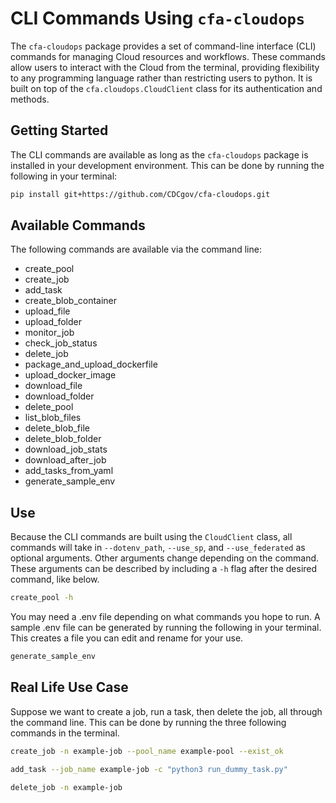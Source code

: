 # CLI Commands Using `cfa-cloudops`

The `cfa-cloudops` package provides a set of command-line interface (CLI) commands for managing Cloud resources and workflows. These commands allow users to interact with the Cloud from the terminal, providing flexibility to any programming language rather than restricting users to python. It is built on top of the `cfa.cloudops.CloudClient` class for its authentication and methods.

## Getting Started

The CLI commands are available as long as the `cfa-cloudops` package is installed in your development environment. This can be done by running the following in your terminal:

```bash
pip install git+https://github.com/CDCgov/cfa-cloudops.git
```

## Available Commands

The following commands are available via the command line:

- create_pool
- create_job
- add_task
- create_blob_container
- upload_file
- upload_folder
- monitor_job
- check_job_status
- delete_job
- package_and_upload_dockerfile
- upload_docker_image
- download_file
- download_folder
- delete_pool
- list_blob_files
- delete_blob_file
- delete_blob_folder
- download_job_stats
- download_after_job
- add_tasks_from_yaml
- generate_sample_env

## Use

Because the CLI commands are built using the `CloudClient` class, all commands will take in `--dotenv_path`, `--use_sp`, and `--use_federated` as optional arguments. Other arguments change depending on the command. These arguments can be described by including a `-h` flag after the desired command, like below.

```bash
create_pool -h
```

You may need a .env file depending on what commands you hope to run. A sample .env file can be generated by running the following in your terminal. This creates a file you can edit and rename for your use.

```bash
generate_sample_env
```

## Real Life Use Case

Suppose we want to create a job, run a task, then delete the job, all through the command line. This can be done by running the three following commands in the terminal.

```bash
create_job -n example-job --pool_name example-pool --exist_ok

add_task --job_name example-job -c "python3 run_dummy_task.py"

delete_job -n example-job
```
